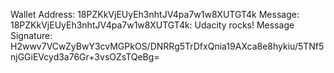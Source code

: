 Wallet Address: 18PZKkVjEUyEh3nhtJV4pa7w1w8XUTGT4k
Message: 18PZKkVjEUyEh3nhtJV4pa7w1w8XUTGT4k: Udacity rocks!
Message Signature: H2wwv7VCwZyBwY3cvMGPkOS/DNRRg5TrDfxQnia19AXca8e8hykiu/5TNf5njGGiEVcyd3a76Gr+3vsOZsTQeBg=
